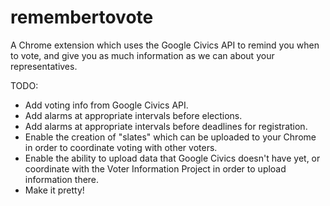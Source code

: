 # remembertovote

A Chrome extension which uses the Google Civics API to remind you when to vote, and give you as much information as we can about your representatives.

TODO:
* Add voting info from Google Civics API.
* Add alarms at appropriate intervals before elections.
* Add alarms at appropriate intervals before deadlines for registration.
* Enable the creation of "slates" which can be uploaded to your Chrome in order to coordinate voting with other voters.
* Enable the ability to upload data that Google Civics doesn't have yet, or coordinate with the Voter Information Project in order to upload information there.
* Make it pretty! 
